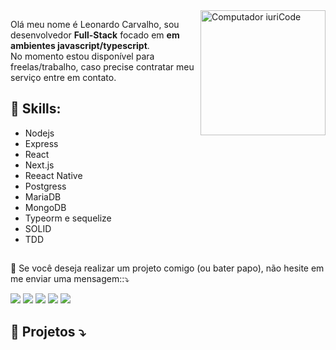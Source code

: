 <img src="https://scontent.fcgh20-1.fna.fbcdn.net/v/t39.30808-6/s720x720/225576127_1520348914968869_6839780495405463670_n.jpg?_nc_cat=107&ccb=1-3&_nc_sid=730e14&_nc_ohc=ZD1AmJnbHRcAX8U-dZH&_nc_ht=scontent.fcgh20-1.fna&oh=beef40c23267ea7ec91e22f8b4b1f9ce&oe=6104ABE9" min-width="100px" max-width="200px" width="200px" align="right" alt="Computador iuriCode">

<p align="left"> 
 Olá meu nome é Leonardo Carvalho, sou desenvolvedor <strong>Full-Stack</strong> focado em <strong>em ambientes javascript/typescript</strong>.<br>
  No momento estou disponível para freelas/trabalho, caso precise contratar meu serviço entre em contato.
</p>


<p align="left">

## 🚀 Skills:
 - Nodejs
 - Express
 - React 
 - Next.js
 - Reeact Native
 - Postgress
 - MariaDB
 - MongoDB
 - Typeorm e sequelize
 - SOLID
 - TDD
</p>



##

<p align="left">
  💌 Se você deseja realizar um projeto comigo (ou bater papo), não hesite em me enviar uma mensagem::⤵️
</p>

<p align="left">
  <a href="mailto:leo.carvalholkp@gmail.com" alt="Gmail">
  <img src="https://img.shields.io/badge/-Gmail-FF0000?style=flat-square&labelColor=FF0000&logo=gmail&logoColor=white&link=leo.carvalholkp@gmail.com" /></a>

  <a href="https://www.linkedin.com/in/leonardo-carvalho-0988471b3/" alt="Linkedin">
  <img src="https://img.shields.io/badge/-Linkedin-0e76a8?style=flat-square&logo=Linkedin&logoColor=white&link=https://www.linkedin.com/in/leonardo-carvalho-0988471b3/" /></a>

  <a href="#" alt="WhatsApp">
  <img src="https://img.shields.io/badge/-WhatsApp-25d366?style=flat-square&labelColor=25d366&logo=whatsapp&logoColor=white&link=API-DO-SEU-WHATSAPP"/></a>

  <a href="https://www.facebook.com/leo.carvalho.758/" alt="Facebook">
  <img src="https://img.shields.io/badge/-Facebook-3b5998?style=flat-square&labelColor=3b5998&logo=facebook&logoColor=white&link=https://www.facebook.com/leo.carvalho.758/"/></a>

  <a href="https://www.instagram.com/leonardocarvalh0/" alt="Instagram">
  <img src="https://img.shields.io/badge/-Instagram-DF0174?style=flat-square&labelColor=DF0174&logo=instagram&logoColor=white&link=https://www.instagram.com/leonardocarvalh0/"/></a>
</p> 

<p align="left">

##  🦄 Projetos ⤵️


</p>


